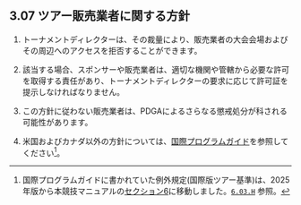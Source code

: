## 3.07 ツアー販売業者に関する方針

1. トーナメントディレクターは、その裁量により、販売業者の大会会場およびその周辺へのアクセスを拒否することができます。

1. 該当する場合、スポンサーや販売業者は、適切な機関や管轄から必要な許可を取得する責任があり、トーナメントディレクターの要求に応じて許可証を提示しなければなりません。

1. この方針に従わない販売業者は、PDGAによるさらなる懲戒処分が科される可能性があります。

1. 米国およびカナダ以外の方針については、[国際プログラムガイド](dgj/programguid)を参照してください[^3.07.1]。


[^3.07.1]: 国際プログラムガイドに書かれていた例外規定(国際版ツアー基準)は、2025年版から本競技マニュアルの[セクション6](#セクション6-国際的な差異および例外)に移動しました。[`6.03.H`](#ディスクゴルフ競技マニュアルとの差異) 参照。
